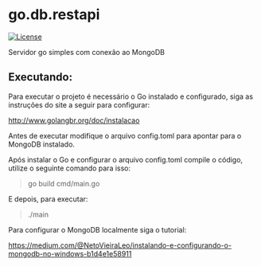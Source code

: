 # go.db.restapi

[![License](https://img.shields.io/github/license/caiocampos/go.db.restapi.svg)](LICENSE)

Servidor go simples com conexão ao MongoDB 

## Executando:

Para executar o projeto é necessário o Go instalado e configurado, siga as instruções do site a seguir para configurar:

http://www.golangbr.org/doc/instalacao

Antes de executar modifique o arquivo config.toml para apontar para o MongoDB instalado.

Após instalar o Go e configurar o arquivo config.toml compile o código, utilize o seguinte comando para isso:

> go build cmd/main.go

E depois, para executar:

> ./main

Para configurar o MongoDB localmente siga o tutorial:

https://medium.com/@NetoVieiraLeo/instalando-e-configurando-o-mongodb-no-windows-b1d4e1e58911
